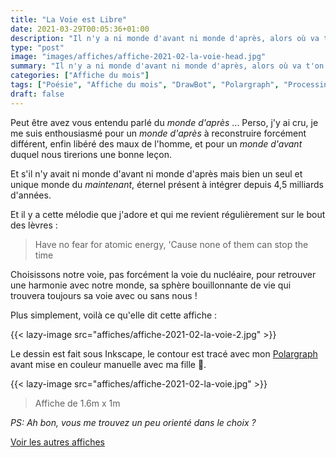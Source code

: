 ```yaml
---
title: "La Voie est Libre"
date: 2021-03-29T00:05:36+01:00
description: "Il n'y a ni monde d'avant ni monde d'après, alors où va t'on maintenant ?"
type: "post"
image: "images/affiches/affiche-2021-02-la-voie-head.jpg"
summary: "Il n'y a ni monde d'avant ni monde d'après, alors où va t'on maintenant ?"
categories: ["Affiche du mois"]
tags: ["Poésie", "Affiche du mois", "DrawBot", "Polargraph", "Processing", "Maker"]
draft: false
---
```


Peut être avez vous entendu parlé du *monde d'après* ... 
Perso, j'y ai cru, je me suis enthousiasmé pour un *monde d'après* à reconstruire forcément différent, enfin libéré des maux de l'homme, et pour un *monde d'avant* duquel nous tirerions une bonne leçon. 

Et s'il n'y avait ni monde d'avant ni monde d'après mais bien un seul et unique monde du *maintenant*, éternel présent à intégrer depuis 4,5 milliards d'années. 

Et il y a cette mélodie que j'adore et qui me revient régulièrement sur le bout des lèvres :

> Have no fear for atomic energy, 'Cause none of them can stop the time

Choisissons notre voie, pas forcément la voie du nucléaire, pour retrouver une harmonie avec notre monde, sa sphère bouillonnante de vie qui trouvera toujours sa voie avec ou sans nous !

Plus simplement, voilà ce qu'elle dit cette affiche : 

{{< lazy-image src="affiches/affiche-2021-02-la-voie-2.jpg" >}} 

Le dessin est fait sous Inkscape, le contour est tracé avec mon [Polargraph](../drawbot-polargraph) avant mise en couleur manuelle avec ma fille 🥰.

{{< lazy-image src="affiches/affiche-2021-02-la-voie.jpg" >}} 

> Affiche de 1.6m x 1m

*PS: Ah bon, vous me trouvez un peu orienté dans le choix ?*

[Voir les autres affiches](/categories/affiche-du-mois)
